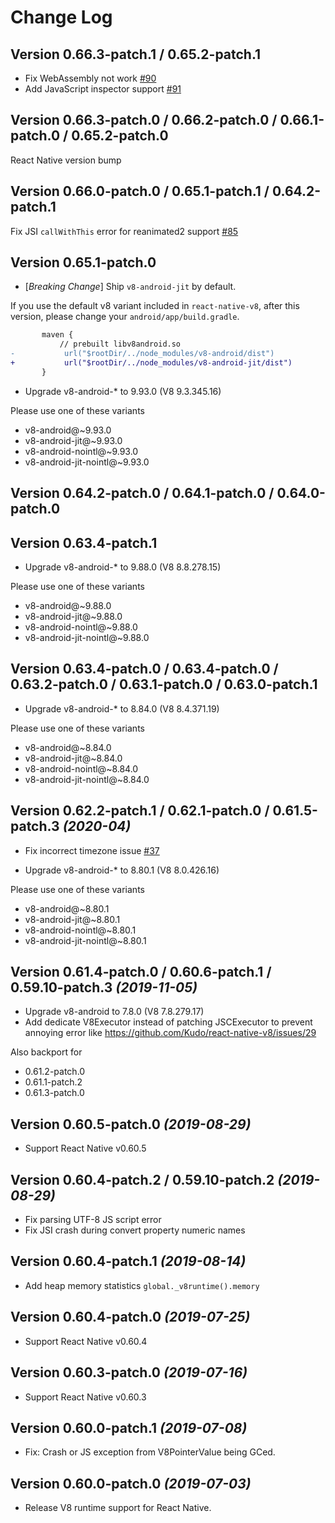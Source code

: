 Change Log
==========

Version 0.66.3-patch.1 / 0.65.2-patch.1
-------------------------------------------------------

- Fix WebAssembly not work [#90](https://github.com/Kudo/react-native-v8/pull/90)
- Add JavaScript inspector support [#91](https://github.com/Kudo/react-native-v8/pull/91)

Version 0.66.3-patch.0 / 0.66.2-patch.0 / 0.66.1-patch.0 / 0.65.2-patch.0
-------------------------------------------------------

React Native version bump

Version 0.66.0-patch.0 / 0.65.1-patch.1 / 0.64.2-patch.1
-------------------------------------------------------

Fix JSI `callWithThis` error for reanimated2 support [#85](https://github.com/Kudo/react-native-v8/pull/85)

Version 0.65.1-patch.0
-------------------------------------------------------

 * [*Breaking Change*] Ship `v8-android-jit` by default.

If you use the default v8 variant included in `react-native-v8`, after this version, please change your `android/app/build.gradle`.

```diff
       maven {
           // prebuilt libv8android.so
-           url("$rootDir/../node_modules/v8-android/dist")
+           url("$rootDir/../node_modules/v8-android-jit/dist")
       }
```

 * Upgrade v8-android-* to 9.93.0 (V8 	9.3.345.16)
 
 Please use one of these variants
 - v8-android@~9.93.0
 - v8-android-jit@~9.93.0
 - v8-android-nointl@~9.93.0
 - v8-android-jit-nointl@~9.93.0

Version 0.64.2-patch.0 / 0.64.1-patch.0 / 0.64.0-patch.0
-------------------------------------------------------
Version 0.63.4-patch.1
-------------------------------------------------------

 * Upgrade v8-android-* to 9.88.0 (V8 8.8.278.15)
 
 Please use one of these variants
 - v8-android@~9.88.0
 - v8-android-jit@~9.88.0
 - v8-android-nointl@~9.88.0
 - v8-android-jit-nointl@~9.88.0

Version 0.63.4-patch.0 / 0.63.4-patch.0 / 0.63.2-patch.0 / 0.63.1-patch.0 / 0.63.0-patch.1
-------------------------------------------------------

 * Upgrade v8-android-* to 8.84.0 (V8 8.4.371.19)
 
 Please use one of these variants
 - v8-android@~8.84.0
 - v8-android-jit@~8.84.0
 - v8-android-nointl@~8.84.0
 - v8-android-jit-nointl@~8.84.0


Version 0.62.2-patch.1 / 0.62.1-patch.0 / 0.61.5-patch.3 *(2020-04)*
-------------------------------------------------------

 * Fix incorrect timezone issue [#37](https://github.com/Kudo/react-native-v8/issues/37)
 
 * Upgrade v8-android-* to 8.80.1 (V8 8.0.426.16)
 
 Please use one of these variants
 - v8-android@~8.80.1
 - v8-android-jit@~8.80.1
 - v8-android-nointl@~8.80.1
 - v8-android-jit-nointl@~8.80.1

Version 0.61.4-patch.0 / 0.60.6-patch.1 / 0.59.10-patch.3 *(2019-11-05)*
-------------------------------------------------------

 * Upgrade v8-android to 7.8.0 (V8 7.8.279.17)
 * Add dedicate V8Executor instead of patching JSCExecutor to prevent annoying error like https://github.com/Kudo/react-native-v8/issues/29
 
 Also backport for
 * 0.61.2-patch.0
 * 0.61.1-patch.2
 * 0.61.3-patch.0
 
Version 0.60.5-patch.0 *(2019-08-29)*
-----------------------------

 * Support React Native v0.60.5
 
Version 0.60.4-patch.2 / 0.59.10-patch.2 *(2019-08-29)*
-------------------------------------------------------

 * Fix parsing UTF-8 JS script error
 * Fix JSI crash during convert property numeric names
 
Version 0.60.4-patch.1 *(2019-08-14)*
-----------------------------

 * Add heap memory statistics `global._v8runtime().memory`
 
Version 0.60.4-patch.0 *(2019-07-25)*
-----------------------------

 * Support React Native v0.60.4

Version 0.60.3-patch.0 *(2019-07-16)*
-----------------------------

 * Support React Native v0.60.3

Version 0.60.0-patch.1 *(2019-07-08)*
-----------------------------

 * Fix: Crash or JS exception from V8PointerValue being GCed.


Version 0.60.0-patch.0 *(2019-07-03)*
-----------------------------

 * Release V8 runtime support for React Native.
